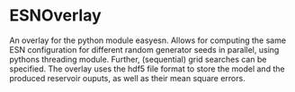 # ESNOverlay
An overlay for the python module easyesn. Allows for computing the same ESN configuration for different random generator seeds in parallel, using pythons threading module. Further, (sequential) grid searches can be specified. The overlay uses the hdf5 file format to store the model and the produced reservoir ouputs, as well as their mean square errors.

